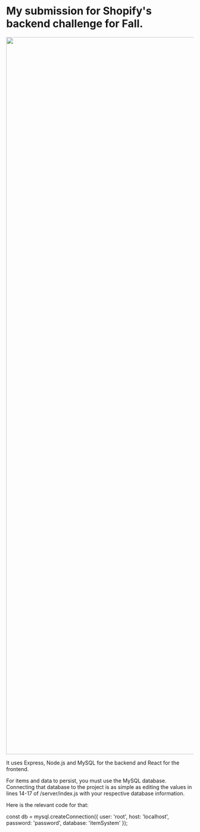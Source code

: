 # My submission for Shopify's backend challenge for Fall.

<img src="https://i.imgur.com/PgzqHk0.gif" width="1440" height="1920" />

It uses Express, Node.js and MySQL for the backend and React for the frontend. 

For items and data to persist, you must use the MySQL database.
Connecting that database to the project is as simple as editing the values in lines 14-17 of /server/index.js with your respective database information.

Here is the relevant code for that:

const db = mysql.createConnection({
    user: 'root',
    host: 'localhost',
    password: 'password',
    database: 'itemSystem'
});
